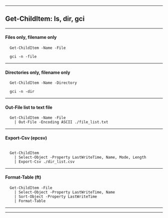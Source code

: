 
***

## Get-ChildItem: ls, dir, gci

***

#### Files only, filename only

```
  Get-ChildItem -Name -File   
  
  gci -n -file

```

***

#### Directories only, filename only

```
  Get-ChildItem -Name -Directory
  
  gci -n -dir

```

***

#### Out-File list to text file

```
  Get-ChildItem -Name -File 
    | Out-File -Encoding ASCII ./file_list.txt

```

***

#### Export-Csv (epcsv)

```
  
  Get-ChildItem 
    | Select-Object -Property LastWriteTime, Name, Mode, Length
    | Export-Csv ./dir_list.csv

```

***

#### Format-Table (ft)

```
  Get-ChildItem -File 
    | Select-Object -Property LastWriteTime, Name
    | Sort-Object -Property LastWriteTime
    | Format-Table

```

***
***
